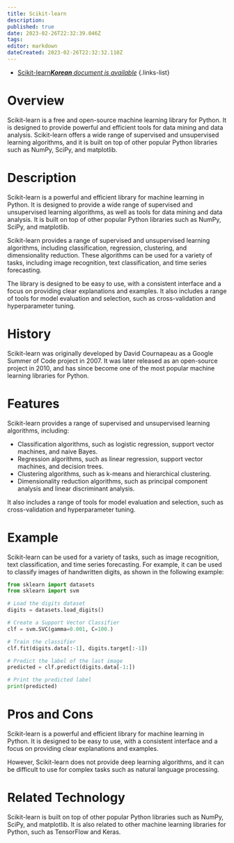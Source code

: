 ```yaml
---
title: Scikit-learn
description: 
published: true
date: 2023-02-26T22:32:39.046Z
tags: 
editor: markdown
dateCreated: 2023-02-26T22:32:32.110Z
---
```


- [Scikit-learn***Korean** document is available*](/ko/Knowledge-base/Dictionary/scikit-learn)
{.links-list}


# Overview
Scikit-learn is a free and open-source machine learning library for Python. It is designed to provide powerful and efficient tools for data mining and data analysis. Scikit-learn offers a wide range of supervised and unsupervised learning algorithms, and it is built on top of other popular Python libraries such as NumPy, SciPy, and matplotlib.

# Description
Scikit-learn is a powerful and efficient library for machine learning in Python. It is designed to provide a wide range of supervised and unsupervised learning algorithms, as well as tools for data mining and data analysis. It is built on top of other popular Python libraries such as NumPy, SciPy, and matplotlib.

Scikit-learn provides a range of supervised and unsupervised learning algorithms, including classification, regression, clustering, and dimensionality reduction. These algorithms can be used for a variety of tasks, including image recognition, text classification, and time series forecasting.

The library is designed to be easy to use, with a consistent interface and a focus on providing clear explanations and examples. It also includes a range of tools for model evaluation and selection, such as cross-validation and hyperparameter tuning.

# History
Scikit-learn was originally developed by David Cournapeau as a Google Summer of Code project in 2007. It was later released as an open-source project in 2010, and has since become one of the most popular machine learning libraries for Python.

# Features
Scikit-learn provides a range of supervised and unsupervised learning algorithms, including:
- Classification algorithms, such as logistic regression, support vector machines, and naive Bayes.
- Regression algorithms, such as linear regression, support vector machines, and decision trees.
- Clustering algorithms, such as k-means and hierarchical clustering.
- Dimensionality reduction algorithms, such as principal component analysis and linear discriminant analysis.

It also includes a range of tools for model evaluation and selection, such as cross-validation and hyperparameter tuning.

# Example
Scikit-learn can be used for a variety of tasks, such as image recognition, text classification, and time series forecasting. For example, it can be used to classify images of handwritten digits, as shown in the following example:

```python
from sklearn import datasets
from sklearn import svm

# Load the digits dataset
digits = datasets.load_digits()

# Create a Support Vector Classifier
clf = svm.SVC(gamma=0.001, C=100.)

# Train the classifier
clf.fit(digits.data[:-1], digits.target[:-1])

# Predict the label of the last image
predicted = clf.predict(digits.data[-1:])

# Print the predicted label
print(predicted)
```

# Pros and Cons
Scikit-learn is a powerful and efficient library for machine learning in Python. It is designed to be easy to use, with a consistent interface and a focus on providing clear explanations and examples.

However, Scikit-learn does not provide deep learning algorithms, and it can be difficult to use for complex tasks such as natural language processing.

# Related Technology
Scikit-learn is built on top of other popular Python libraries such as NumPy, SciPy, and matplotlib. It is also related to other machine learning libraries for Python, such as TensorFlow and Keras.